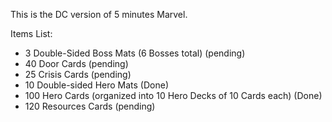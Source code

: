 This is the DC version of 5 minutes Marvel.  

Items List:  
- 3 Double-Sided Boss Mats (6 Bosses total) (pending)
- 40 Door Cards (pending)
- 25 Crisis Cards (pending)
- 10 Double-sided Hero Mats (Done)
- 100 Hero Cards (organized into 10 Hero Decks of 10 Cards each) (Done)
- 120 Resources Cards (pending)  
